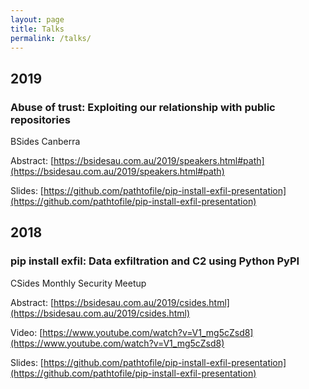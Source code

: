 ```yaml
---
layout: page
title: Talks
permalink: /talks/
---
```



## 2019

### Abuse of trust: Exploiting our relationship with public repositories  
BSides Canberra

Abstract: [https://bsidesau.com.au/2019/speakers.html#path](https://bsidesau.com.au/2019/speakers.html#path)

Slides: [https://github.com/pathtofile/pip-install-exfil-presentation](https://github.com/pathtofile/pip-install-exfil-presentation)


## 2018

### pip install exfil: Data exfiltration and C2 using Python PyPI  
CSides Monthly Security Meetup

Abstract: [https://bsidesau.com.au/2019/csides.html](https://bsidesau.com.au/2019/csides.html)

Video: [https://www.youtube.com/watch?v=V1_mg5cZsd8](https://www.youtube.com/watch?v=V1_mg5cZsd8)

Slides: [https://github.com/pathtofile/pip-install-exfil-presentation](https://github.com/pathtofile/pip-install-exfil-presentation)
